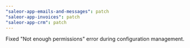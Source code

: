 ```yaml
---
"saleor-app-emails-and-messages": patch
"saleor-app-invoices": patch
"saleor-app-crm": patch
---
```


Fixed "Not enough permissions" error during configuration management.

